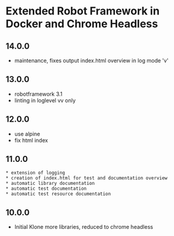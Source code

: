 # Extended Robot Framework in Docker and Chrome Headless 
 
## 14.0.0
 - maintenance, fixes output index.html overview in log mode 'v'

## 13.0.0
 - robotframework 3.1
 - linting in loglevel vv only
 
## 12.0.0
  - use alpine
  - fix html index

## 11.0.0
	* extension of logging
	* creation of index.html for test and documentation overview
	* automatic library documentation
	* automatic test documentation
	* automatic test resource documentation
	
## 10.0.0
 * Initial Klone more libraries, reduced to chrome headless
                                           
[unreleased]: https://github.com/trifox/docker-robot-framework/compare/14.0.0...trifox:develop
[14.0.0]: https://github.com/trifox/docker-robot-framework/compare/13.0.0...trifox:14.0.0
[13.0.0]: https://github.com/trifox/docker-robot-framework/compare/12.0.0...trifox:13.0.0
[12.0.0]: https://github.com/trifox/docker-robot-framework/compare/11.0.0...trifox:12.0.0
[11.0.0]: https://github.com/trifox/docker-robot-framework/compare/10.0.0...trifox:11.0.0
[10.0.0]: https://github.com/trifox/docker-robot-framework/tree/10.0.0
